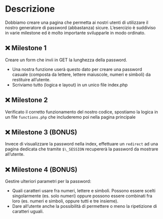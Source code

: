 # Descrizione

Dobbiamo creare una pagina che permetta ai nostri utenti di utilizzare il nostro generatore di password (abbastanza) sicure. L’esercizio è suddiviso in varie milestone ed è molto importante svilupparle in modo ordinato.

## :x: Milestone 1

Creare un form che invii in GET la lunghezza della password.

- Una nostra funzione userà questo dato per creare una password casuale (composta da lettere, lettere maiuscole, numeri e simboli) da restituire all’utente.
- Scriviamo tutto (logica e layout) in un unico file index.php

## :x: Milestone 2

Verificato il corretto funzionamento del nostro codice, spostiamo la logica in un file `functions.php` che includeremo poi nella pagina principale

## :x: Milestone 3 (BONUS)

Invece di visualizzare la password nella index, effettuare un `redirect` ad una pagina dedicata che tramite `$\_SESSION` recupererà la password da mostrare all’utente.

## :x: Milestone 4 (BONUS)

Gestire ulteriori parametri per la password:

- Quali caratteri usare fra numeri, lettere e simboli. Possono essere scelti singolarmente (es. solo numeri) oppure possono essere combinati fra loro (es. numeri e simboli, oppure tutti e tre insieme).
- Dare all’utente anche la possibilità di permettere o meno la ripetizione di caratteri uguali.

